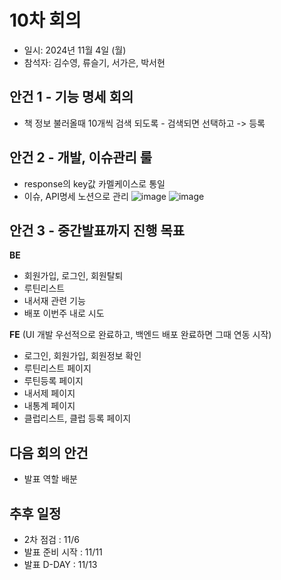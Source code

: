 # 10차 회의
- 일시: 2024년 11월 4일 (월)
- 참석자: 김수영, 류슬기, 서가은, 박서현
## 안건 1 - 기능 명세 회의
- 책 정보 불러올때 10개씩 검색 되도록 - 검색되면 선택하고 -> 등록
## 안건 2 - 개발, 이슈관리 룰
- response의 key값 카멜케이스로 통일
- 이슈, API명세 노션으로 관리
![image](https://github.com/user-attachments/assets/44ca3d9f-b8b3-4acb-902c-0090b74a1b18)
![image](https://github.com/user-attachments/assets/994ee129-9328-43f2-be66-45ce37c711b7)
## 안건 3 - 중간발표까지 진행 목표
**BE**
- 회원가입, 로그인, 회원탈퇴
- 루틴리스트
- 내서재 관련 기능
- 배포 이번주 내로 시도

**FE**
(UI 개발 우선적으로 완료하고, 백엔드 배포 완료하면 그때 연동 시작)
- 로그인, 회원가입, 회원정보 확인
- 루틴리스트 페이지
- 루틴등록 페이지
- 내서제 페이지
- 내통계 페이지
- 클럽리스트, 클럽 등록 페이지
## 다음 회의 안건
- 발표 역할 배분
## 추후 일정 
- 2차 점검 : 11/6
- 발표 준비 시작 : 11/11
- 발표 D-DAY : 11/13
  
